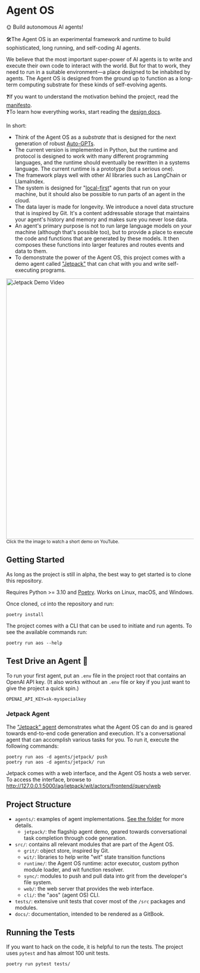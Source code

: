 # Agent OS 
🌞 Build autonomous AI agents!

🛠️The Agent OS is an experimental framework and runtime to build sophisticated, long running, and self-coding AI agents.

We believe that the most important super-power of AI agents is to write and execute their own code to interact with the world. But for that to work, they need to run in a suitable environment—a place designed to be inhabited by agents. The Agent OS is designed from the ground up to function as a long-term computing substrate for these kinds of self-evolving agents.

❓If you want to understand the motivation behind the project, read the [manifesto](docs/articles/manifesto.md).  
❓To learn how everything works, start reading the [design docs](docs/design/design.md).

In short:

  - Think of the Agent OS as a *substrate* that is designed for the next generation of robust [Auto-GPTs](https://github.com/Significant-Gravitas/Auto-GPT).
  - The current version is implemented in Python, but the runtime and protocol is designed to work with many different programming languages, and the runtime should eventually be rewritten in a systems language. The current runtime is a prototype (but a serious one).
  - The framework plays well with other AI libraries such as LangChain or LlamaIndex.
  - The system is designed for "[local-first](https://www.inkandswitch.com/local-first/)" agents that run on your machine, but it should also be possible to run parts of an agent in the cloud.
  - The data layer is made for longevity. We introduce a novel data structure that is inspired by Git. It's a content addressable storage that maintains your agent's history and memory and makes sure you never lose data.
  - An agent's primary purpose is not to run large language models on your machine (although that's possible too), but to provide a place to execute the code and functions that are generated by these models. It then composes these functions into larger features and routes events and data to them.
  - To demonstrate the power of the Agent OS, this project comes with a demo agent called ["Jetpack"](agents/README.md#jetpack) that can chat with you and write self-executing programs.


<p><a href="https://www.youtube.com/embed/V8QpNic7b24" target="_blank"><img src="docs/images/agents-fig-1-jetpack-demo.png" alt="Jetpack Demo Video" width="700" /></a>
<br>
<small>Click the the image to watch a short demo on YouTube.</small>
</p>


## Getting Started
As long as the project is still in alpha, the best way to get started is to clone this repository.

Requires Python >= 3.10 and [Poetry](https://python-poetry.org/). Works on Linux, macOS, and Windows.

Once cloned, `cd` into the repository and run:
```
poetry install
```

The project comes with a CLI that can be used to initiate and run agents. To see the available commands run:
```
poetry run aos --help
```

## Test Drive an Agent 🤖 
To run your first agent, put an `.env` file in the project root that contains an OpenAI API key. (It also works without an `.env` file or key if you just want to give the project a quick spin.)
```
OPENAI_API_KEY=sk-myspecialkey
```
### Jetpack Agent
The ["Jetpack" agent](agents/README.md) demonstrates what the Agent OS can do and is geared towards end-to-end code generation and execution. It's a conversational agent that can accomplish various tasks for you. To run it, execute the following commands:
```
poetry run aos -d agents/jetpack/ push
poetry run aos -d agents/jetpack/ run
```

Jetpack comes with a web interface, and the Agent OS hosts a web server. To access the interface, browse to http://127.0.0.1:5000/ag/jetpack/wit/actors/frontend/query/web



## Project Structure

* `agents/`: examples of agent implementations. [See the folder](agents/) for more details.
  * `jetpack/`: the flagship agent demo, geared towards conversational task completion through code generation.
* `src/`: contains all relevant modules that are part of the Agent OS.
  * `grit/`: object store, inspired by Git.
  * `wit/`: libraries to help write "wit" state transition functions
  * `runtime/`: the Agent OS runtime: actor executor, custom python module loader, and wit function resolver.
  * `sync/`: modules to push and pull data into grit from the developer's file system.
  * `web/`: the web server that provides the web interface.
  * `cli/`: the "aos" (agent OS) CLI.
* `tests/`: extensive unit tests that cover most of the `/src` packages 
and modules.
* `docs/`: documentation, intended to be rendered as a GitBook.

## Running the Tests
If you want to hack on the code, it is helpful to run the tests. The project uses `pytest` and has almost 100 unit tests.
```
poetry run pytest tests/
```
